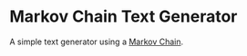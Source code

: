 # Markov Chain Text Generator

A simple text generator using a [Markov Chain](https://en.wikipedia.org/wiki/Markov_chain).

